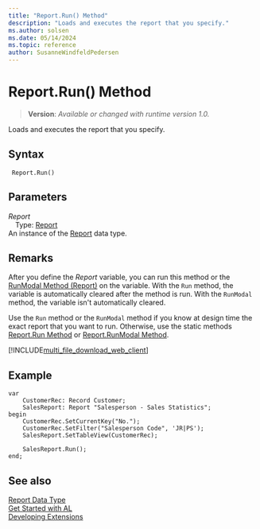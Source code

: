 ```yaml
---
title: "Report.Run() Method"
description: "Loads and executes the report that you specify."
ms.author: solsen
ms.date: 05/14/2024
ms.topic: reference
author: SusanneWindfeldPedersen
---
```

[//]: # (START>DO_NOT_EDIT)
[//]: # (IMPORTANT:Do not edit any of the content between here and the END>DO_NOT_EDIT.)
[//]: # (Any modifications should be made in the .xml files in the ModernDev repo.)
# Report.Run() Method
> **Version**: _Available or changed with runtime version 1.0._

Loads and executes the report that you specify.


## Syntax
```AL
 Report.Run()
```
## Parameters
*Report*  
&emsp;Type: [Report](report-data-type.md)  
An instance of the [Report](report-data-type.md) data type.  


[//]: # (IMPORTANT: END>DO_NOT_EDIT)

## Remarks  

After you define the *Report* variable, you can run this method or the [RunModal Method \(Report\)](reportinstance-runmodal-method.md) on the variable. With the `Run` method, the variable is automatically cleared after the method is run. With the `RunModal` method, the variable isn't automatically cleared. 

Use the `Run` method or the `RunModal` method if you know at design time the exact report that you want to run. Otherwise, use the static methods [Report.Run Method](report-run-method.md) or [Report.RunModal Method](report-runmodal-method.md). 

[!INCLUDE[multi_file_download_web_client](../../includes/multi_file_download_web_client.md)]
  
## Example  

```al
var
    CustomerRec: Record Customer;
    SalesReport: Report "Salesperson - Sales Statistics";
begin
    CustomerRec.SetCurrentKey("No.");  
    CustomerRec.SetFilter("Salesperson Code", 'JR|PS');  
    SalesReport.SetTableView(CustomerRec);  
    
    SalesReport.Run();
end;
```  

## See also

[Report Data Type](report-data-type.md)  
[Get Started with AL](../../devenv-get-started.md)  
[Developing Extensions](../../devenv-dev-overview.md)